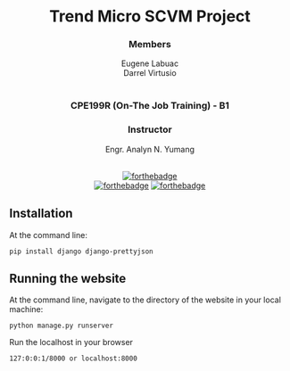 <div align='center'>

# Trend Micro SCVM Project
### Members
Eugene Labuac <br>
Darrel Virtusio <br><br>

### CPE199R (On-The Job Training) - B1 
### Instructor
Engr. Analyn N. Yumang
<br><br>
  
[![forthebadge](https://forthebadge.com/images/badges/made-with-python.svg)](https://forthebadge.com)<br>
[![forthebadge](https://forthebadge.com/images/badges/uses-html.svg)](https://forthebadge.com)
[![forthebadge](https://forthebadge.com/images/badges/uses-css.svg)](https://forthebadge.com)

</div>

## Installation

At the command line:
```
pip install django django-prettyjson
```

## Running the website

At the command line, navigate to the directory of the website in your local machine:
```
python manage.py runserver
```

Run the localhost in your browser
```
127:0:0:1/8000 or localhost:8000
```
